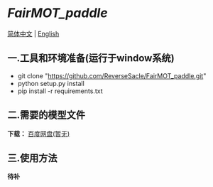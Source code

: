 **_FairMOT_paddle_**
===
[简体中文](https://github.com/ReverseSacle/FairMOT_paddle/blob/main/README.md) | [English](https://github.com/ReverseSacle/FairMOT_paddle/blob/main/README_English.md)


一.工具和环境准备(运行于window系统)
---
* git clone "https://github.com/ReverseSacle/FairMOT_paddle.git"
* python setup.py install
* pip install -r requirements.txt

二.需要的模型文件
---
**下载：** [百度网盘(暂无)]()

三.使用方法
---
**待补**
